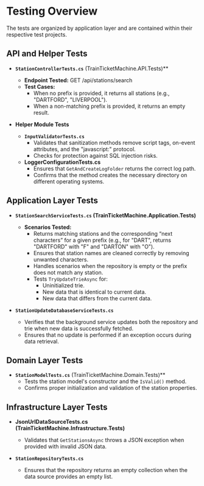 # Testing Overview

The tests are organized by application layer and are contained within their respective test projects.

## API and Helper Tests

- **`StationControllerTests.cs`** (TrainTicketMachine.API.Tests)**
  - **Endpoint Tested:** GET /api/stations/search
  - **Test Cases:**
    - When no prefix is provided, it returns all stations (e.g., "DARTFORD", "LIVERPOOL").
    - When a non-matching prefix is provided, it returns an empty result.

- **Helper Module Tests**
  - **`InputValidatorTests.cs`**
    - Validates that sanitization methods remove script tags, on-event attributes, and the "javascript:" protocol.
    - Checks for protection against SQL injection risks.
  - **LoggerConfigurationTests.cs**
    - Ensures that `GetAndCreateLogFolder` returns the correct log path.
    - Confirms that the method creates the necessary directory on different operating systems.

## Application Layer Tests

- **`StationSearchServiceTests.cs` (TrainTicketMachine.Application.Tests)**
  - **Scenarios Tested:**
    - Returns matching stations and the corresponding “next characters” for a given prefix (e.g., for "DART", returns "DARTFORD" with "F" and "DARTON" with "O").
    - Ensures that station names are cleaned correctly by removing unwanted characters.
    - Handles scenarios when the repository is empty or the prefix does not match any station.
    - Tests `TryUpdateTrieAsync` for:
      - Uninitialized trie.
      - New data that is identical to current data.
      - New data that differs from the current data.

- **`StationUpdateDatabaseServiceTests.cs`**
  - Verifies that the background service updates both the repository and trie when new data is successfully fetched.
  - Ensures that no update is performed if an exception occurs during data retrieval.

## Domain Layer Tests

- **`StationModelTests.cs`** (TrainTicketMachine.Domain.Tests)**
  - Tests the station model's constructor and the `IsValid()` method.
  - Confirms proper initialization and validation of the station properties.

## Infrastructure Layer Tests

- **JsonUrlDataSourceTests.cs (TrainTicketMachine.Infrastructure.Tests)**
  - Validates that `GetStationsAsync` throws a JSON exception when provided with invalid JSON data.

- **`StationRepositoryTests.cs`**
  - Ensures that the repository returns an empty collection when the data source provides an empty list.